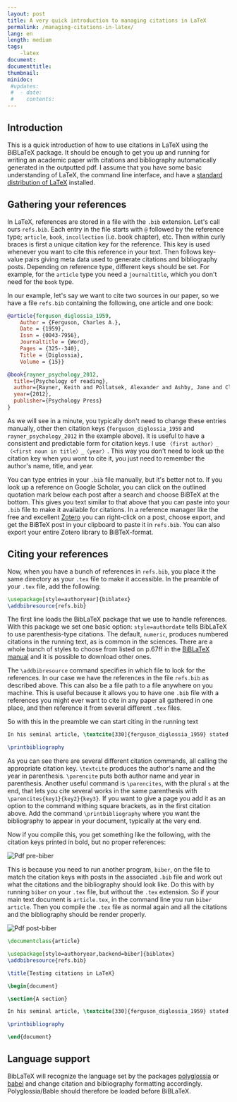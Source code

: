 ```yaml
---
layout: post
title: A very quick introduction to managing citations in LaTeX
permalink: /managing-citations-in-latex/
lang: en
length: medium
tags: 
    -latex
document: 
documenttitle: 
thumbnail:
minidoc:
 #updates:
 #  - date:
 #    contents:
---
```


## Introduction

This is a quick introduction of how to use citations in LaTeX using the BiBLaTeX package. It should be enough to get you up and running for writing an academic paper with citations and bibliography automatically generated in the outputted pdf. I assume that you have some basic understanding of LaTeX, the command line interface, and have a [standard distribution of LaTeX](https://www.latex-project.org/get/) installed.

## Gathering your references

In LaTeX, references are stored in a file with the `.bib` extension. Let's call ours `refs.bib`. Each entry in the file starts with `@` followed by the reference type; `article`, `book`, `incollection` (i.e. book chapter), etc. Then within curly braces is first a unique citation key for the reference. This key is used whenever you want to cite this reference in your text. Then follows key-value pairs giving meta data used to generate citations and bibliography posts. Depending on reference type, different keys should be set. For example, for the `article` type you need a `journaltitle`, which you don't need for the `book` type. 

In our example, let's say we want to cite two sources in our paper, so we have a file `refs.bib` containing the following, one article and one book:

``` bib
@article{ferguson_diglossia_1959,
	Author = {Ferguson, Charles A.},
	Date = {1959},
	Issn = {0043-7956},
	Journaltitle = {Word},
	Pages = {325--340},
	Title = {Diglossia},
	Volume = {15}}

@book{rayner_psychology_2012,
  title={Psychology of reading},
  author={Rayner, Keith and Pollatsek, Alexander and Ashby, Jane and Clifton Jr, Charles},
  year={2012},
  publisher={Psychology Press}
}
```

As we will see in a minute, you typically don't need to change these entries manually, other then citation keys (`ferguson_diglossia_1959` and `rayner_psychology_2012` in the example above). It is useful to have a consistent and predictable form for citation keys. I use `〈first author〉_〈<first noun in title〉_〈year〉`. This way you don't need to look up the citation key when you wont to cite it, you just need to remember the author's name, title, and year.

You can type entries in your `.bib` file manually, but it's better not to. If you look up a reference on Google Scholar, you can click on the outlined quotation mark below each post after a search and choose BiBTeX at the bottom. This gives you text similar to that above that you can paste into your `.bib` file to make it available for citations. In a reference manager like the free and excellent [Zotero](http://www.zoteri.org) you can right-click on a post, choose export, and get the BiBTeX post in your clipboard to paste it in `refs.bib`. You can also export your entire Zotero library to BiBTeX-format.

## Citing your references

Now, when you have a bunch of references in `refs.bib`, you place it the same directory as your `.tex` file to make it accessible. In the preamble of your `.tex` file, add the following:


``` tex
\usepackage[style=authoryear]{biblatex}
\addbibresource{refs.bib}
```

The first line loads the BibLaTeX package that we use to handle references. With this package we set one basic option: `style=authordate` tells BibLaTeX to use parenthesis-type citations. The default, `numeric`, produces numbered citations in the running text, as is common in the sciences. There are a whole bunch of styles to choose from listed on p.67ff in the [BiBLaTeX manual](http://mirrors.ctan.org/macros/latex/contrib/biblatex/doc/biblatex.pdf) and it is possible to download other ones. 


The `\addbibresource` command specifies in which file to look for the references. In our case we have the references in the file `refs.bib` as described above. This can also be a file path to a file anywhere on you machine. This is useful because it allows you to have one `.bib` file with a references you might ever want to cite in any paper all gathered in one place, and then reference it from several different `.tex` files.

So with this in the preamble we can start citing in the running text

```tex
In his seminal article, \textcite[330]{ferguson_diglossia_1959} stated that ``bla bla bla''. Also cognitive aspects of reading are quite interesting \parencite{rayner_psychology_2012}.

\printbibliography
```

As you can see there are several different citation commands, all calling the appropriate citation key. `\textcite` produces the author's name and the year in parenthesis. `\parencite` puts both author name and year in parenthesis. Another useful command is `\parencites`, with the plural `s` at the end, that lets you cite several works in the same parenthesis with `\parencites{key1}{key2}{key3}`. If you want to give a page you add it as an option to the command withing square brackets, as in the first citation above. Add the command `\printbibliography` where you want the bibliography to appear in your document, typically at the very end.

Now if you compile this, you get something like the following, with the citation keys printed in bold, but no proper references:

![Pdf pre-biber](images/pre-biber.png)

This is because you need to run another program, `biber`, on the file to match the citation keys with posts in the associated `.bib` file and work out what the citations and the bibliography should look like. Do this with by running `biber` on your `.tex` file, but without the `.tex` extension. So if your main text document is `article.tex`, in the command line you run `biber article`. Then you compile the `.tex` file as normal again and all the citations and the bibliography should be render properly.


![Pdf post-biber](images/post-biber.png)

```tex
\documentclass{article}

\usepackage[style=authoryear,backend=biber]{biblatex}
\addbibresource{refs.bib}

\title{Testing citations in LaTeX}

\begin{document}

\section{A section}

In his seminal article, \textcite[330]{ferguson_diglossia_1959} stated that ``bla bla bla''. Also cognitive aspects of reading are quite interesting \parencite{rayner_psychology_2012}.

\printbibliography

\end{document}
```

## Language support

BibLaTeX will recognize the language set by the packages [polyglossia](https://www.ctan.org/pkg/polyglossia) or [babel](https://www.ctan.org/pkg/babel) and change citation and bibliography formatting accordingly. Polyglossia/Bable should therefore be loaded before BiBLaTeX.
